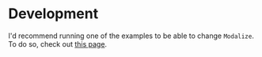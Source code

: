 # Development

I'd recommend running one of the examples to be able to change `Modalize`. To do so, check out [this page](/EXAMPLES.md).
